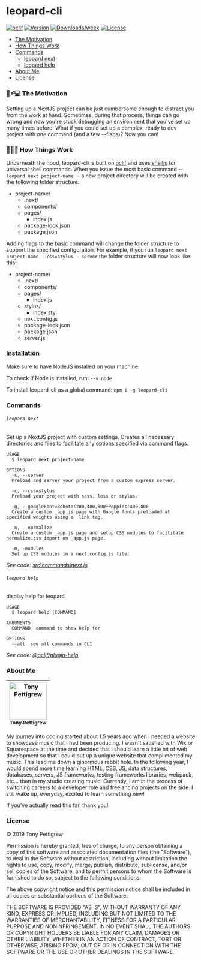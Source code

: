 # leopard-cli

[![oclif](https://img.shields.io/badge/cli-oclif-brightgreen.svg)](https://oclif.io)
[![Version](https://img.shields.io/npm/v/leopard-cli.svg)](https://npmjs.org/package/leopard-cli)
[![Downloads/week](https://img.shields.io/npm/dw/leopard-cli.svg)](https://npmjs.org/package/leopard-cli)
[![License](https://img.shields.io/npm/l/leopard-cli.svg)](https://github.com/NeverEnder4/leopard-cli/blob/master/package.json)

- [The Motivation](#the-motivation)
- [How Things Work](#how-things-work)
- [Commands](#commands)
  - [leopard next](#leopard-next)
  - [leopard help](#leopard-help)
- [About Me](#about-me)
- [License](#license)

### 🐆⚡💻 The Motivation

Setting up a NextJS project can be just cumbersome enough to distract you from the work at hand. Sometimes, during that process, things can go wrong and now you're stuck debugging an environment that you've set up many times before. What if you could set up a complex, ready to dev project with one command (and a few --flags)? Now you can!

### 🧠💥💡 How Things Work

Underneath the hood, leopard-cli is built on [oclif](https://github.com/oclif/oclif) and uses [shelljs](https://github.com/shelljs/shelljs) for universal shell commands. When you issue the most basic command -- `leopard next project-name` -- a new project directory will be created with the following folder structure:

- project-name/
  - .next/
  - components/
  - pages/
    - index.js
  - package-lock.json
  - package.json

Adding flags to the basic command will change the folder structure to support the specified configuration. For example, if you run `leopard next project-name --css=stylus --server` the folder structure will now look like this:

- project-name/
  - .next/
  - components/
  - pages/
    - index.js
  - stylus/
    - index.styl
  - next.config.js
  - package-lock.json
  - package.json
  - server.js

### Installation

Make sure to have NodeJS installed on your machine.

To check if Node is installed, run:
`--v node`

To install leopard-cli as a global command:
`npm i -g leopard-cli`

### Commands

###### `leopard next`

Set up a NextJS project with custom settings. Creates all necessary directories and files to facilitate any options specified via command flags.

```
USAGE
  $ leopard next project-name

OPTIONS
  -s, --server
  Preload and server your project from a custom express server.

  -c, --css=stylus
  Preload your project with sass, less or stylus.

  -g, --googleFont=Roboto:200,400,800+Poppins:400,800
  Create a custom _app.js page with Google fonts preloaded at specified weights using a  link tag.

  -n, --normalize
  Create a custom _app.js page and setup CSS modules to facilitate normalize.css import on _app.js page.

  -m, -modules
  Set up CSS modules in a next.config.js file.
```

_See code: [src\commands\next.js](https://github.com/NeverEnder4/leopard-cli/blob/v0.0.0/src\commands\next.js)_

###### `leopard help`

display help for leopard

```
USAGE
  $ leopard help [COMMAND]

ARGUMENTS
  COMMAND  command to show help for

OPTIONS
  --all  see all commands in CLI
```

_See code: [@oclif/plugin-help](https://github.com/oclif/plugin-help/blob/v2.1.6/src\commands\help.ts)_

### About Me

<!-- Contributors START
Tony Pettigrew
Contributors END -->
<!-- Contributors table START -->

| <img src="https://avatars.githubusercontent.com/neverender4?s=100" width="100" alt="Tony Pettigrew" /><br />[<sub>Tony Pettigrew</sub>](https://www.linkedin.com/in/tony-pettigrew-6b659455/)<br /> |
| :-------------------------------------------------------------------------------------------------------------------------------------------------------------------------------------------------: |


<!-- Contributors table END -->

My journey into coding started about 1.5 years ago when I needed a website to showcase music that I had been producing. I wasn't satisfied with Wix or Squarespace at the time and decided that I should learn a little bit of web development so that I could put up a unique website that complimented my music. This lead me down a ginormous rabbit hole. In the following year, I would spend more time learning HTML, CSS, JS, data structures, databases, servers, JS frameworks, testing frameworks libraries, webpack, etc... than in my studio creating music. Currently, I am in the process of switching careers to a developer role and freelancing projects on the side. I still wake up, everyday, excited to learn something new!

If you've actually read this far, thank you!

### License

© 2019 Tony Pettigrew

Permission is hereby granted, free of charge, to any person obtaining a copy of this software and associated documentation files (the "Software"), to deal in the Software without restriction, including without limitation the rights to use, copy, modify, merge, publish, distribute, sublicense, and/or sell copies of the Software, and to permit persons to whom the Software is furnished to do so, subject to the following conditions:

The above copyright notice and this permission notice shall be included in all copies or substantial portions of the Software.

THE SOFTWARE IS PROVIDED "AS IS", WITHOUT WARRANTY OF ANY KIND, EXPRESS OR IMPLIED, INCLUDING BUT NOT LIMITED TO THE WARRANTIES OF MERCHANTABILITY, FITNESS FOR A PARTICULAR PURPOSE AND NONINFRINGEMENT. IN NO EVENT SHALL THE AUTHORS OR COPYRIGHT HOLDERS BE LIABLE FOR ANY CLAIM, DAMAGES OR OTHER LIABILITY, WHETHER IN AN ACTION OF CONTRACT, TORT OR OTHERWISE, ARISING FROM, OUT OF OR IN CONNECTION WITH THE SOFTWARE OR THE USE OR OTHER DEALINGS IN THE SOFTWARE.
